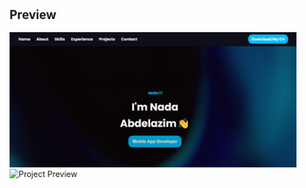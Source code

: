## Preview

![Project Preview](https://github.com/nadaabdelazim633/portfolio/blob/main/Screenshot1.jpg?raw=true)
![Project Preview](https://github.com/nadaabdelazim633/my-project-name/blob/main/screenshot.png?raw=true)
